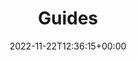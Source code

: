 ---
weight: 500
title: "Guides"
description: "Guides to getting the most out of Lotus Docs."
icon: menu_book
date: 2022-11-22T12:36:15+00:00
lastmod: 2022-11-22T12:36:15+00:00
draft: false
images: []
---